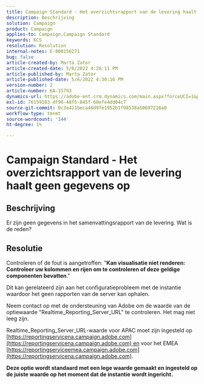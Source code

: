 ```yaml
---
title: Campaign Standard - Het overzichtsrapport van de levering haalt geen gegevens op
description: Beschrijving
solution: Campaign
product: Campaign
applies-to: Campaign,Campaign Standard
keywords: KCS
resolution: Resolution
internal-notes: E-000156271
bug: false
article-created-by: Marta Zator
article-created-date: 5/6/2022 4:26:11 PM
article-published-by: Marta Zator
article-published-date: 5/6/2022 4:30:16 PM
version-number: 2
article-number: KA-15793
dynamics-url: https://adobe-ent.crm.dynamics.com/main.aspx?forceUCI=1&pagetype=entityrecord&etn=knowledgearticle&id=d4fb8c39-59cd-ec11-a7b5-6045bd00dbbc
exl-id: 76159103-df96-48f5-845f-60efe4dd04c7
source-git-commit: 0c3e421beca46d9fe1952b1f98538a50697216a0
workflow-type: tm+mt
source-wordcount: '144'
ht-degree: 1%

---
```


# Campaign Standard - Het overzichtsrapport van de levering haalt geen gegevens op

## Beschrijving


Er zijn geen gegevens in het samenvattingsrapport van de levering. Wat is de reden?


## Resolutie


Controleren of de fout is aangetroffen: &quot;<b>Kan visualisatie niet renderen: Controleer uw kolommen en rijen om te controleren of deze geldige componenten bevatten</b>.&quot;

Dit kan gerelateerd zijn aan het configuratieprobleem met de instantie waardoor het geen rapporten van de server kan ophalen.

Neem contact op met de ondersteuning van Adobe om de waarde van de optiewaarde &quot;Realtime_Reporting_Server_URL&quot; te controleren. Het mag niet leeg zijn.

Realtime_Reporting_Server_URL-waarde voor APAC moet zijn ingesteld op [https://reportingservicena.campaign.adobe.com](https://reportingservicena.campaign.adobe.com) en voor het EMEA [https://reportingserviceemea.campaign.adobe.com](https://reportingservicena.campaign.adobe.com).

<b>Deze optie wordt standaard met een lege waarde gemaakt en ingesteld op de juiste waarde op het moment dat de instantie wordt ingericht.</b>
